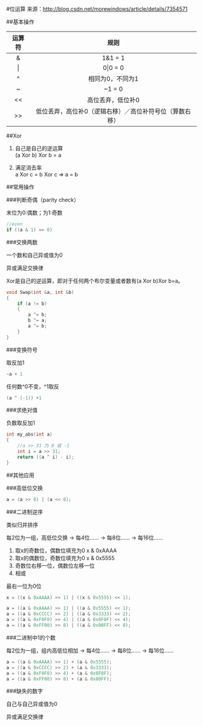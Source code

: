 #位运算
来源：http://blog.csdn.net/morewindows/article/details/7354571

##基本操作

| 运算符  | 规则      | 
|:--------:|:---------:|
| &        | 1&1 = 1   |
| \|       | 0\|0 = 0  |
| ^        | 相同为0，不同为1|
| ~        | ~1 = 0    |
| <<       | 高位丢弃，低位补0|
| >>       | 低位丢弃，高位补0（逻辑右移）／高位补符号位（算数右移）|


##Xor

1. 自己是自己的逆运算<br>
(a Xor b) Xor b = a

2. 满足消去率<br>
a Xor c = b Xor c => a = b

##常用操作

###判断奇偶（parity check）

末位为0:偶数；为1:奇数

```C++
//even
if ((a & 1) == 0)
```

###交换两数

一个数和自己异或值为0

异或满足交换律

Xor是自己的逆运算，即对于任何两个布尔变量或者数有(a Xor b)Xor b=a。

```C++
void Swap(int &a, int &b)  
{  
    if (a != b)  
    {  
        a ^= b;  
        b ^= a;  
        a ^= b;  
    }  
} 
```

###变换符号

取反加1

```C++
~a + 1
```

任何数\^0不变，\^1取反

```C++
(a ^ (-1)) +1
```

###求绝对值

负数取反加1

```C++
int my_abs(int a)  
{  
	//a >> 31 为 0 或 -1
    int i = a >> 31;  
    return ((a ^ i) - i);  
}  
```

##其他应用

###高低位交换

```C++
a = (a >> 8) | (a << 8);
```

###二进制逆序

类似归并排序

每2位为一组，高低位交换 -> 每4位…… -> 每8位…… -> 每16位……

1. 取x的奇数位，偶数位填充为0 x & 0xAAAA
2. 取x的偶数位，奇数位填充为0 x & 0x5555
3. 奇数位右移一位，偶数位左移一位
4. 相或

最右一位为0位

```C++
x = ((x & 0xAAAA) >> 1) | ((x & 0x5555) << 1);
```

```C++
a = ((a & 0xAAAA) >> 1) | ((a & 0x5555) << 1);  
a = ((a & 0xCCCC) >> 2) | ((a & 0x3333) << 2);  
a = ((a & 0xF0F0) >> 4) | ((a & 0x0F0F) << 4);  
a = ((a & 0xFF00) >> 8) | ((a & 0x00FF) << 8);
```

###二进制中1的个数

每2位为一组，组内高低位相加 -> 每4位…… -> 每8位…… -> 每16位……

```C++
a = ((a & 0xAAAA) >> 1) + (a & 0x5555);  
a = ((a & 0xCCCC) >> 2) + (a & 0x3333);  
a = ((a & 0xF0F0) >> 4) + (a & 0x0F0F);  
a = ((a & 0xFF00) >> 8) + (a & 0x00FF); 
```

###缺失的数字

自己与自己异或值为0

异或满足交换律
